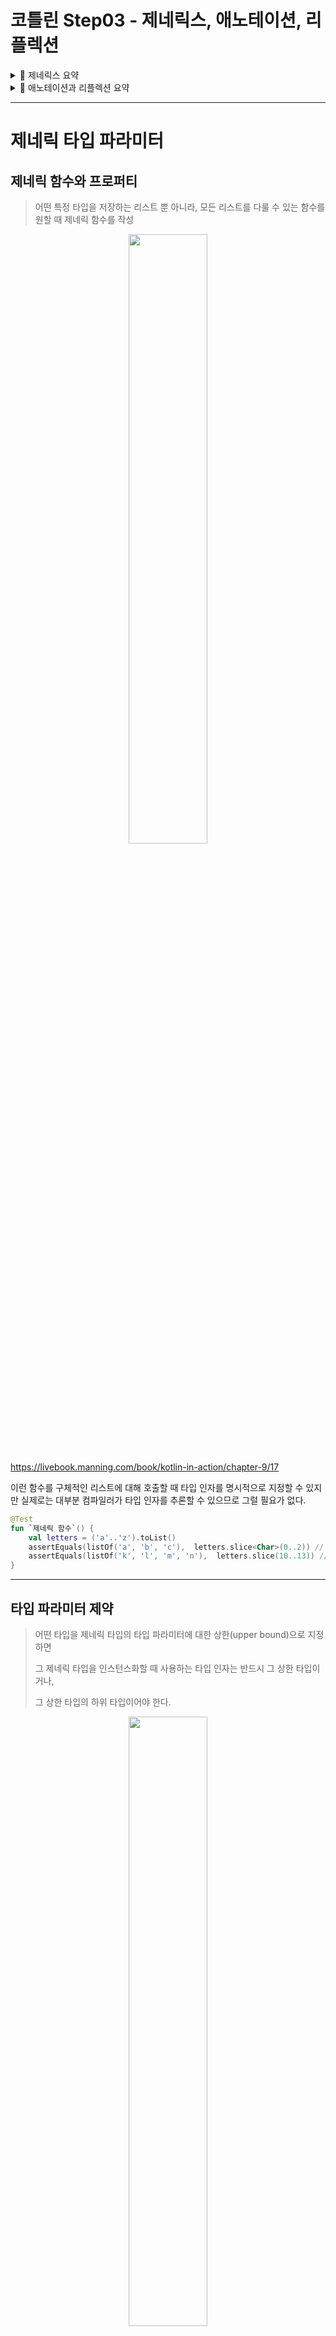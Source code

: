 # 코틀린 Step03 - 제네릭스, 애노테이션, 리플렉션

<details>
<summary>📒 제네릭스 요약</summary>

- 제네릭 함수와 클래스를 자바와 비슷하게 선언

```kotlin
fun <T> identity(value: T): T {
    return value
}

class Box<T>(val value: T)

@Test
fun `제네릭 함수`() {
    assertEquals(42, identity(42))
    assertEquals("Hello", identity("Hello"))
}

@Test
fun `제네릭 클래스`() {
    val intBox = Box(42)
    val stringBox = Box("Hello")

    assertEquals(42, intBox.value)
    assertEquals("Hello", stringBox.value)
}
```

- 자바와 마찬가지로 제네릭 타입의 타입 인자는 컴파일 시점에만 존재
- 타입 인자가 실행 시점에 지워지므로 타입 인자가 있는 타입(제네릭 타입)을 is 연산자를 사용해 검사 불가
- 인라인 함수의 타입 매개변수를 `refied`로 표시해서 실체화하면 실행 시점에 그 타입을 is로 검사하거나 java.lang.Class 인스턴스를 얻을 수 있다.
- 변성은 기저 클래스가 같고 타입 파라미터가 다른 두 제네릭 타입 사이의 상위/하위 타입 관계가 타입 인자 사이의 상위/하위 타입 관계에 의해 어떤 영향을 받는지를 명시하는 방법

```kotlin
open class Animal
class Dog : Animal()
class Box<out T>(val value: T)

@Test
fun `변성 테스트`() {
    val dogBox: Box<Dog> = Box(Dog())
    val animalBox: Box<Animal> = dogBox // out 키워드로 캐스팅 가능

    assertTrue(animalBox is Box<Animal>)
}
```

- 제네릭 클래스의 타입 파라미터가 `out` 위치에서만 사용되는 경우(생산자) 그 타입 파라미터를 `out`으로 표시해서 공변적으로 만들 수 있다.
    - 코틀린의 읽기 전용 List 인터페이스는 공변적이다.
    - 따라서 List<String>은 List<Any)의 하위 타입이다.
- 공변적인 경우와 반대로 제네릭 클래스의 타입 파라미터가 `in` 위치에서만 사용되는 경우(소비자) 그 타입 파라미터를 `in`으로 표시해서 반공변적으로 만들 수 있다.
- 함수 인터페이스는 첫 번째 타입 파라미터에 대해서는 반공변적이고, 두 번째 타입 파라미터에 대해서는 공변적이다.
    - 그래서 (Animal) → Int는 (Cat) → Number의 하위 타입이다.
- 코틀린에서는 제네릭 클래스의 공변성을 전체적으로 지정하거나(선언 지점 변성) 구체적인 사용 위치에서 지정할 수 있다. (사용 지점 변성)
- 제네릭 클래스의 타입 인자가 어떤 타입인지 정보가 없거나 타입 인자가 어떤 타입인지가 중요하지 않을 때 스타 프로젝션(`*`) 구문을 사용할 수 있다.
</details>

<details>
<summary>📕 애노테이션과 리플렉션 요약</summary>

- 코틀린에서 애노테이션을 적용할 때 사용하는 문법은 자바와 거의 동일
- 코틀린에서는 자바보다 더 넓은 대상에 애노테이션을 적용 가능 (ex. 파일과 식(expression))
- 애노테이션 인자로 원시 타입 값, 문자열, 이넘, 클래스 참조, 다른 애노테이션 클래스의 인스턴스, 그리고 지금까지 말한 여러 유형의 값으로 이뤄진 배열을 사용 가능
- `@get:Rule`을 사용해 애노테이션의 사용 대상을 명시하면 한 코틀린 선언이 여러 가지 바이트 코드 요소를 만들어내는 경우 정확히 어떤 부분에 애노테이션을 적용할지 지정 가능
- 애노테이션 클래스를 정의할 때는 본문이 없고 주 생성자의 모든 파라미터를 val 프로퍼티로 표시한 코틀린 클래스를 사용

```kotlin
@Target(AnnotationTarget.CLASS, AnnotationTarget.FUNCTION)
@Retention(AnnotationRetention.RUNTIME)
annotation class MyAnnotation(val name: String, val value: Int)
```

- 메타애노테이션을 사용해 대상, 애노테이션 유지 방식 등 여러 애노테이션 특성을 지정 가능

```kotlin
@Target(AnnotationTarget.CLASS, AnnotationTarget.FUNCTION) // 애노테이션 적용 대상
@Retention(AnnotationRetention.RUNTIME) // 애노테이션 유지 방식
@MustBeDocumented // 문서화 여부
annotation class MyAnnotation(val name: String, val value: Int)
```

- 리플렉션 API를 통해 실행 시점에 객체의 메소드와 프로퍼티를 열거하고 접근 가능
    - 리플렉션 API에는 클래스(KClass), 함수(KFunction) 등 여러 종류의 선언을 표현하는 인터페이스 제공
- 클래스를 컴파일 시점에 알고 있다면 `KClass` 인스턴스를 얻기 위해 ClassName::class를 사용
    - 하지만 실행 시점에 obj 변수에 담긴 객체로부터 KClass 인스턴스를 얻기 위해서는 obj.javaClass.kotlin을 사용
- `KFunction`과 `KProperty` 인터페이스는 모두 KCallable을 확장
    - KClassable은 제네릭 call 메소드를 제공
- `KCallable.callBy` 메소드를 사용하면 메소드를 호출하면서 디폴트 파라미터값을 사용 가능
- `KFunction0`, `KFunctiuon1` 등의 인터페이스는 모두 파라미터 수가 다른 함수를 표현하며, invoke 메소드를 사용해 함수 호출 가능
- `KProperty0`는 최상위 프로퍼티나 변수, `KProperty1`은 수신 객체가 있는 프로퍼티에 접근할 때 쓰는 인터페이스
    - 두 인퍼테이스 모두 GET 메소드를 사용해 프로퍼티 값을 가져올 수 있음
    - `KMutableProperty0`과 `KMutableProperty1`은 각각 KProperty0과 KProperty1을 확장하며, set 메소드를 통해 프로퍼티값을 변경할 수 있게 지원
</details>

---

# **제네릭 타입 파라미터**

## **제네릭 함수와 프로퍼티**

> 어떤 특정 타입을 저장하는 리스트 뿐 아니라, 모든 리스트를 다룰 수 있는 함수를 원할 때 제네릭 함수를 작성

<center><img src="../../.gitbook/assets/kotlin/generic.png" width="50%"></center>

https://livebook.manning.com/book/kotlin-in-action/chapter-9/17

이런 함수를 구체적인 리스트에 대해 호출할 때 타입 인자를 명시적으로 지정할 수 있지만 실제로는 대부분 컴파일러가 타입 인자를 추론할 수 있으므로 그럴 필요가 없다.

```kotlin
@Test
fun `제네릭 함수`() {
    val letters = ('a'..'z').toList()
    assertEquals(listOf('a', 'b', 'c'),  letters.slice<Char>(0..2)) // 타입 인자를 명시적으로 지정
    assertEquals(listOf('k', 'l', 'm', 'n'),  letters.slice(10..13)) // 컴파일러는 T가 Char라는 사실을 추론
}
```

---

## **타입 파라미터 제약**

> 어떤 타입을 제네릭 타입의 타입 파라미터에 대한 상한(upper bound)으로 지정하면 
> 
> 그 제네릭 타입을 인스턴스화할 때 사용하는 타입 인자는 반드시 그 상한 타입이거나,
> 
> 그 상한 타입의 하위 타입이어야 한다.

<center><img src="../../.gitbook/assets/kotlin/type-parameter.png" width="50%"></center>

https://livebook.manning.com/book/kotlin-in-action/chapter-9/17

타입 파라미터 `T`에 대한 상한을 정하고 나면 `T 타입`의 값을 그 상한 타입의 값으로 취급 가능

```kotlin
@Test
fun `타입 파라미터 제약`() {
    fun <T : Number> oneHalf(value: T): Double { // Number를 타입 파라미터 상한으로 지정
        return value.toDouble() / 2.0 // Number 클래스에 정의된 메소드를 호출
    }

    assertEquals(1.5, oneHalf(3))
}
```

---

## **타입 파라미터를 널이 될 수 없는 타입으로 한정**

아무런 상한을 정하지 않은 타입 파라미터는 결과적으로 `Any?`를 상한으로 정한 파라미터와 동일

```kotlin
class Processor<T> {
		fun process(value: T) {
				value?.hashCode() // 안전한 호출 필요
		}
}
```

`<T : Any>`라는 제약은 `T 타입`이 항상 널이 될 수 없는 타입이 되도록 보장

```kotlin
class Processor<T : Any> {
		fun process(value: T) {
				value.hashCode()
		}
}
```

# **실행 시 제네릭스의 동작**

## **실행 시점의 제네릭: 타입 검사와 캐스트**

> 자바와 마찬가지로 코틀린 제네릭 타입 인자 정보는 런타임에 지워진다. 
> 
> 이는 제네릭 클래스 인스턴스가 그 인스턴스를 생성할 때 쓰인 타입 인자에 대한 정보를 유지하지 않는다는 의미

```kotlin
val list1: List<String> = listOf("a", "b")
val list2: List<Int> = listOf(1, 2, 3)
```

<center><img src="../../.gitbook/assets/kotlin/type.png" width="50%"></center>

https://livebook.manning.com/book/kotlin-in-action/chapter-9/17

컴파일러는 두 리스트를 서로 다른 타입으로 인식하지만 실행 시점에 그 둘은 완전히 같은 타입의 객체

- 타입 파라미터가 2개 이상이라면 모든 타입 파라미터에 `*`를 포함

```kotlin
@Test
fun `실행 시점의 제네릭`() {
    fun printSum(c: Collection<*>): Int {
        val intList = c as? List<Int>
            ?: throw IllegalArgumentException("List is expected")
        return intList.sum()
    }

    val actual = listOf(1, 2, 3)
    assertEquals(6, printSum(actual))
    
    // 실행 시점에는 제네릭 타입의 타입 인자를 알 수 없으므로 캐스팅은 항상 성공
    assertThrows<IllegalArgumentException> {
        printSum(setOf(1, 2, 3))
    }
    // 잘못된 타입의 원소가 들어있는 리스트를 전달하면 실행 시점에 ClassCaseException 발생
    assertThrows<ClassCastException> {
        printSum(listOf('a', 'b', 'c'))
    }
}
```

코틀린 컴파일러는 컴파일 시점에 타입 정보가 주어진 경우에는 is 검사를 수행하게 허용

```kotlin
fun printSum(c: Collection<Int>): Int {
    if (c is List<Int>) {
        return c.sum()
    }
    throw IllegalArgumentException("is not list")
}

assertEquals(6, printSum(listOf(1, 2, 3)))
assertThrows<IllegalArgumentException> {
    printSum(setOf(1, 2, 3))
}
```

## **실체화한 타입 파라미터의 제약**

아래의 경우 실체화한 타입 파라미터 사용 가능

- 타입 검사와 캐스팅(is, !is, as, as?)
- 코틀린 리플렉션 API(::class) → 10장에서 설명
- 코틀린 타입에 대응하는 java.lang.Class를 얻기(::class.java)
- 다른 함수를 호출할 때 타입 인자로 사용

하지만 아래와 같은 일은 할 수 없음

- 타입 파라미터 클래스의 인스턴스 생성하기
- 타입 파라미터 클래스의 동반 객체 메소드 호출하기
- 실체화한 타입 파라미터를 요구하는 함수를 호출하면서 실체화하지 않은 타입 파라미터로 받은 타입을 타입 인자로 넘기기
- 클래스, 프로퍼티, 인라인 함수가 아닌 함수의 타입 파라미터를 refied로 지정하기

# **변성: 제네릭과 하위 타입**

> `List<String>`와 `List<Any>`와 같이 기저 타입이 같고 타입 인자가 다른 여러 타입이 
> 
> 서로 어떤 관계가 있는지 설명하는 개념

✅ 변성을 잘 활용하면 사용에 불편하지 않으면서 타입 안전성을 보장하는 API를 만들 수 있다.

## **변성이 있는 이유: 인자를 함수에 넘기기**

`List<Any>` 타입의 파라미터를 받는 함수에 `List<String>`을 넘기면 안전할까❓

- String 클래스는 Any를 확장하므로, Any 타입 값을 파라미터로 받는 함수에 String 값을 넘겨도 안전
- 하지만 Any와 String이 List 인터페이스의 타입 인자로 들어가는 경우 자신 있게 안전성을 말할 수 없음

```kotlin
val strings = mutableListOf(1, 2.0, "abc", "bac")
strings.add("asbc")
println(strings.maxBy { it.length }) // Type mismatch 에러
```

---

## **공변성: 하위 타입 관계를 유지**

A가 B의 하위 타입일 때 Producer<A>가 Producer<B>의 하위 타입이면 Peoducer는 공변적

- 이를 하위 타입 관계가 유지된다고 설명
- 예를 들어 Cat가 Animal의 하위 타입이기 때문에 Producer<Cat>은 Producer<Animal>의 하위 타입

코틀린에서 제네릭 클래스가 타입 파라미터에 대해 공변적임을 표시하려면 타입 파라미터 이름 앞에 `out`을 명시

```kotlin
interface Producer<out T> {  // 클래스가 T에 대해 공변적이라고 선언
    fun produce(): T
}
```

클래스의 타입 파라미터를 공변적으로 만들면 함수 정의에 사용한 파라미터 타입과 타입 인자의 타입이 정확히 일치하지 않더라도 그 클래스의 인스턴스를 함수 인자나 반환값으로 사용할 수 있다.

```kotlin
open class Animal {
    fun feed() { ... }
}
// T 타입 파라미터에 대해 아무 변성도 지정하지 않았기 때문에(무공변성)
// 고양이 무리는 동물 무리의 하위 클래스가 아니다.
class Herd<T : Animal> {
    val size: Int get() = ...
    operator fun get(i: Int): T { ... }
}
// 고양이 무리를 넘기면 타입 불일치(type mismatch) 오류 발생
fun feedAll(animals: Herd<Animal>) {
    for (i in 0 until animals.size) {
        animals[i].feed()
    }
}

class Cat : Animal() {   
    fun cleanLitter() { ... }
}
fun takeCareOfCats(cats: Herd<Cat>) {
    for (i in 0 until cats.size) {
        cats[i].cleanLitter()
        // feedAll(cats) // type mismatch        
    }
}

---

// TOBE
// Herd를 공변적인 클래스로 만들고
class Herd<out T : Animal> {  
   ...
}
// 호출 코드를 적절히 변경
fun takeCareOfCats(cats: Herd<Cat>) {
    for (i in 0 until cats.size) {
        cats[i].cleanLitter()
    }
    feedAll(cats)  
}
```

클래스 멤버를 선언할 때 타입 파라미터를 사용할 수 있는 지점은 모두 인(`in`)과 아웃(`out`)위치로 나뉜다. 

- T라는 타입 파라미터를 선언하고 T를 사용하는 함수가 멤버로 있는 클래스를 생각해보자.
- T가 함수의 `반환 타입`에 쓰인다면 T는 `아웃` 위치 → T 타입의 값을 생산
- T가 함수의 `파라미터 타입`에 쓰인다면 T는 `인` 위치 → T 타입의 값을 소비

<center><img src="../../.gitbook/assets/kotlin/position.png" width="50%"></center>

https://livebook.manning.com/book/kotlin-in-action/chapter-9/17

---

## **반공변성: 뒤집힌 하위 타입 관계**

반공변 클래스의 하위 타입 관계는 공변 클래스의 경우와 반대

- 타입 B가 타입 A의 하위 타입인 경우 Consumer<A>가 Consumer<B>의 하위 타입인 관계가 성립하면
- 제네릭 클래스 Consumer<T>는 타입 인자 T에 대해 반공변

<center><img src="../../.gitbook/assets/kotlin/position-1.png" width="50%"></center>

https://livebook.manning.com/book/kotlin-in-action/chapter-9/17

| 공변성                                              | 반공변성                                          | 무공변                        |
| --------------------------------------------------- | ------------------------------------------------- | ----------------------------- |
| Producer<out T>                                     | Consumer<in T>                                    | MutableList<T>                |
| 타입 인자의 하위 타입 관계가 제네릭 타입에서도 유지 | 타입 인자의 하위 타입 관계가 제네릭 타입에서 역전 | 하위 타입 관계가 성립 X       |
| `Producer<Cat>`은 `Producer<Animal>`의 하위 타입    | `Consumer<Animal>`은 `Consumer<Cat>`의 하위 유형  |                               |
| T를 out 위치에서만 사용 가능                        | T를 in 위치에서만 사용 가능                       | T를 아무 위치에서나 사용 가능 |

---

## **스타 프로젝션: 타입 인자 대신 * 사용**

*MutableList<>는 MutableList<Any?>와 같지 않다.*

- `MutableList<Any?>`는 모든 타입의 원소를 담을 수 있다는 사실을 알 수 있는 리스트
- 반면 `MutableList<>`는 어떤 정해진 구체적인 타입의 원소만을 담는 리스트지만 그 원소의 타입을 정확히 모른다는 사실을 표현

```kotlin
@Test
fun `타입 인자 대신 * 사용`() {
    val anyList: MutableList<Any?> = mutableListOf('a', 1, "qwe")
    anyList.add(42) // Any 타입의 원소 추가 가능
    assertEquals<MutableList<Any?>>(mutableListOf('a', 1, "qwe", 42), anyList)

    val chars = mutableListOf('a', 'b', 'c')
    // 어떤 구체적인 타입의 원소를 담는 리스트이지만 그 타입을 모름
    val unknownElements: MutableList<*> = chars 
    // unknownElements.add(42) // 컴파일러는 이 메소드 호출을 금지(The integer literal does not conform to the expected type Nothing)
    assertEquals('a', unknownElements.first()) // 원소를 가져오는 것은 안전
}
```

타입 파라미터를 시그니처에서 전혀 언급하지 않거나 데이터를 읽기는 하지만 그 타입에는 관심이 없는 경우와 같이 타입 인자 정보가 중요하지 않을 때도 스타 프로젝션 구문을 사용

```kotlin
fun printFirst(list: List<*>): Any? { // 모든 리스트를 인자로
    if (list.isNotEmpty()) { // isNotEmpty()에서는 제네릭 타입 파라미터를 사용하지 않음
        return list.first() // first()는 Any?를 반환하지만 여기서는 그 타입만으로 충분
    }
    throw IllegalArgumentException("list is empty")
}
assertEquals("Svetlana", printFirst(listOf("Svetlana", "Dmitry")))
```

# **애노테이션 선언과 적용**

## **애노테이션 적용**

애노테이션의 인자로는 아래 항목들이 들어갈 수 있다.

- 원시 타입의 값
- 문자열
- enum
- 클래스 참조
- 다른 애노테이션 클래스
- 그리고 지금까지 말한 요소들로 이뤄진 배열

애노테이션 인자를 지정하는 문법은 자바와 약간 다르다.

- 클래스를 애노테이션 인자로 지정할 때는 @MyAnnotation(MyClass::class)처럼 `::class`를 클래스 이름 뒤에 뒤에 넣어야 한다.
- 다른 애노테이션을 인자로 지정할 때는 인자로 들어가는 애노테이션의 이름 앞에 `@`를 넣지 않아야 한다.
- 배열을 인자로 지정하려면 @RequestMapping(path = arrayOf("/foo", "/bar"))처럼 `arrayOf` 함수를 사용한다.
    - 자바에서 선언한 애노테이션 클래스를 사용한다면 value라는 이름의 파라미터가 필요에 따라 자동으로 가변 길이 인자로 변환된다.
    - 따라서 그런 경우에는 @JavaAnnotationWithArrayValue("abc", "foo", "bar")처럼 arrayOf 함수를 쓰지 않아도 된다.

애노테이션 인자를 컴파일 시점에 알 수 있어야 한다. 

- 따라서 임의의 프로퍼티를 인자로 지정할 수는 없다.
- 프로퍼티를 애노테이션 인자로 사용하려면 그 앞에 const 변경자를 붙여야 한다.

```kotlin
const val TEST_TIMEOUT = 100L

@Test(timeout = TEST_TIMEOUT) fun testMethod() { ... }
```